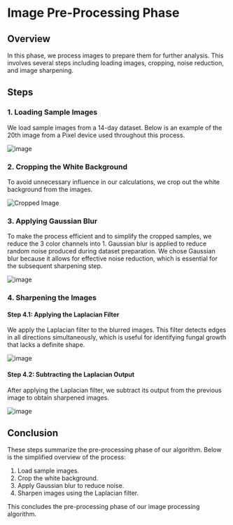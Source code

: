 # Image Pre-Processing Phase

## Overview

In this phase, we process images to prepare them for further analysis. This involves several steps including loading images, cropping, noise reduction, and image sharpening.

## Steps

### 1. Loading Sample Images

We load sample images from a 14-day dataset. Below is an example of the 20th image from a Pixel device used throughout this process.

![image](https://github.com/user-attachments/assets/cee1de9c-91d3-4d9b-bac8-a8d3d676d4d9)



### 2. Cropping the White Background

To avoid unnecessary influence in our calculations, we crop out the white background from the images.

![Cropped Image](https://github.com/user-attachments/assets/b6289d4d-054c-494d-bf84-4c93b44b5869)

### 3. Applying Gaussian Blur

To make the process efficient and to simplify the cropped samples, we reduce the 3 color channels into 1. Gaussian blur is applied to reduce random noise produced during dataset preparation. We chose Gaussian blur because it allows for effective noise reduction, which is essential for the subsequent sharpening step.


![image](https://github.com/user-attachments/assets/38af120a-febc-4272-b5bf-cd3b95ef52c3)


### 4. Sharpening the Images

#### Step 4.1: Applying the Laplacian Filter

We apply the Laplacian filter to the blurred images. This filter detects edges in all directions simultaneously, which is useful for identifying fungal growth that lacks a definite shape.

![image](https://github.com/user-attachments/assets/401b9c9d-50ed-4a45-8606-9e4da03a5c99)


#### Step 4.2: Subtracting the Laplacian Output

After applying the Laplacian filter, we subtract its output from the previous image to obtain sharpened images.


![image](https://github.com/user-attachments/assets/308646cc-c6bd-4652-901a-415ab9ebb481)


## Conclusion

These steps summarize the pre-processing phase of our algorithm. Below is the simplified overview of the process:

1. Load sample images.
2. Crop the white background.
3. Apply Gaussian blur to reduce noise.
4. Sharpen images using the Laplacian filter.

This concludes the pre-processing phase of our image processing algorithm.
